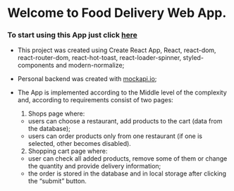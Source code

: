 # Welcome to Food Delivery Web App.

### To start using this App just click [here](https://irynatopolna.github.io/delivery-app-test-task/)

- This project was created using Create React App, React, react-dom, react-router-dom, react-hot-toast, react-loader-spinner, styled-components and modern-normalize;

- Personal backend was created with [mockapi.io](mockapi.io);

- The App is implemented according to the Middle level of the complexity and, according to requirements consist of two pages:

  1.  Shops page where:

  - users can choose a restaurant, add products to the cart (data from the database);
  - users can order products only from one restaurant (if one is selected, other becomes disabled).

  2.  Shopping cart page where:

  - user can check all added products, remove some of them or change the quantity and provide delivery information;
  - the order is stored in the database and in local storage after clicking the “submit” button.
